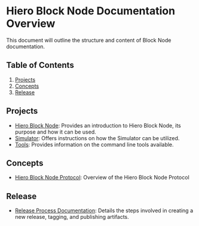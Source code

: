 # Hiero Block Node Documentation Overview

This document will outline the structure and content of Block Node documentation.

## Table of Contents

1. [Projects](#projects)
2. [Concepts](#concepts)
3. [Release](#release)

## Projects

- [Hiero Block Node](server/README.md): Provides an introduction to Hiero Block Node, its purpose and how it can be used.
- [Simulator](simulator/README.md): Offers instructions on how the Simulator can be utilized.
- [Tools](tools/README.md): Provides information on the command line tools available.

## Concepts

- [Hiero Block Node Protocol](design/communication-protocol/README.md): Overview of the Hiero Block Node Protocol

## Release

- [Release Process Documentation](release.md): Details the steps involved in creating a new release, tagging, and publishing artifacts.
